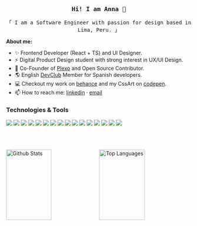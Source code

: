 <!-- Intro  -->
<h3 align="center">
        <samp>Hi! I am Anna 👋</samp>
</h3>
<p align="center"> 
  <samp>
    「 I am a Software Engineer with passion for design based in Lima, Peru. 」
  </samp>
</p>

**About me:**

- ✨ Frontend Developer (React + TS) and UI Designer.<br>
- ⚡ Digital Product Design student with strong interest in UX/UI Design.<br>
- 🤖 Co-Founder of [Plexo][5] and Open Source Contributor.<br>
- 🌎 English [DevClub][6] Member for Spanish developers.<br>
- 💻 Checkout my work on [behance][3] and my CssArt on [codepen][4].<br>
- 📫 How to reach me: [linkedin][1] · [email][2]

### Technologies & Tools
![](https://img.shields.io/badge/Html-informational?style=flat&logo=html5&logoColor=white&color=565656)
![](https://img.shields.io/badge/CSS-informational?style=flat&logo=css3&logoColor=white&color=565656)
![](https://img.shields.io/badge/Sass-informational?style=flat&logo=sass&logoColor=white&color=565656)
![](https://img.shields.io/badge/Typescript-informational?style=flat&logo=typescript&logoColor=white&color=565656)
![](https://img.shields.io/badge/JavaScript-informational?style=flat&logo=javascript&logoColor=white&color=565656)
![](https://img.shields.io/badge/React-informational?style=flat&logo=react&logoColor=white&color=565656)
![](https://img.shields.io/badge/Vue-informational?style=flat&logo=vue.js&logoColor=white&color=565656)
![](https://img.shields.io/badge/Next.js-informational?style=flat&logo=next.js&logoColor=white&color=565656)
![](https://img.shields.io/badge/Node.js-informational?style=flat&logo=node.js&logoColor=white&color=565656)
![](https://img.shields.io/badge/GraphQL-informational?style=flat&logo=graphql&logoColor=white&color=565656)
![](https://img.shields.io/badge/SQL-informational?style=flat&logo=microsoft-sql-server&logoColor=white&color=565656)
![](https://img.shields.io/badge/PostgreSQL-informational?style=flat&logo=postgresql&logoColor=white&color=565656)
![](https://img.shields.io/badge/Firebase-informational?style=flat&logo=firebase&logoColor=white&color=565656)
![](https://img.shields.io/badge/Figma-informational?style=flat&logo=figma&logoColor=white&color=565656)
![](https://img.shields.io/badge/Trello-informational?style=flat&logo=trello&logoColor=white&color=565656)
![](https://img.shields.io/badge/VSCode-informational?style=flat&logo=visual-studio-code&logoColor=white&color=565656)

<br><br>

<a> 
    <a href="https://github.com/annalbirena"><img alt="Github Stats" src="https://denvercoder1-github-readme-stats.vercel.app/api?username=annalbirena&show_icons=true&count_private=true&theme=react&border_color=7F3FBF&bg_color=0D1117&title_color=F85D7F&icon_color=F8D866" height="192px" width="49.5%"/></a>
  <a href="https://github.com/annalbirena"><img alt="Top Languages" src="https://denvercoder1-github-readme-stats.vercel.app/api/top-langs/?username=annalbirena&langs_count=6&layout=compact&theme=react&border_color=7F3FBF&bg_color=0D1117&title_color=F85D7F&icon_color=F8D866" height="192px" width="49.5%"/></a>
</a>
<!-- links to your social media accounts -->

[1]: https://www.linkedin.com/in/ana-albirena
[2]: mailto:anna.albirena@gmail.com
[3]: https://www.behance.net/annaalbiren
[4]: https://codepen.io/anna_albirena
[5]: https://plexo.app
[6]: https://www.instagram.com/englishdevclub

<!-- [![@annalbirena's Holopin board](https://holopin.io/api/user/board?user=annalbirena)](https://holopin.io/@annalbirena) -->
